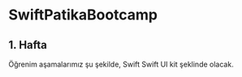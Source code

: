 # SwiftPatikaBootcamp

## 1. Hafta 

Öğrenim aşamalarımız şu şekilde,
Swift
Swift UI kit şeklinde olacak.

